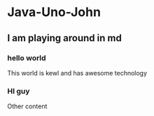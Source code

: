 # Java-Uno-John

## I am playing around in md

### hello world 

This world is kewl and has awesome technology

### HI guy

Other content
